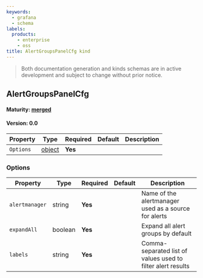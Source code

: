```yaml
---
keywords:
  - grafana
  - schema
labels:
  products:
    - enterprise
    - oss
title: AlertGroupsPanelCfg kind
---
```


> Both documentation generation and kinds schemas are in active development and subject to change without prior notice.

## AlertGroupsPanelCfg

#### Maturity: [merged](../../../maturity/#merged)

#### Version: 0.0

| Property  | Type               | Required | Default | Description |
| --------- | ------------------ | -------- | ------- | ----------- |
| `Options` | [object](#options) | **Yes**  |         |             |

### Options

| Property       | Type    | Required | Default | Description                                                 |
| -------------- | ------- | -------- | ------- | ----------------------------------------------------------- |
| `alertmanager` | string  | **Yes**  |         | Name of the alertmanager used as a source for alerts        |
| `expandAll`    | boolean | **Yes**  |         | Expand all alert groups by default                          |
| `labels`       | string  | **Yes**  |         | Comma-separated list of values used to filter alert results |
